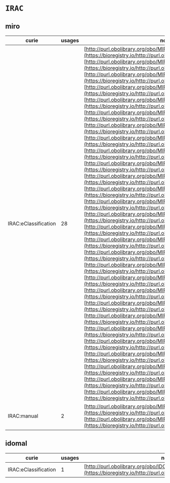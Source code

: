 # `IRAC`

## miro

| curie                |   usages | nodes                                                                                                                                                                                                                                                                                                                                                                                                                                                                                                                                                                                                                                                                                                                                                                                                                                                                                                                                                                                                                                                                                                                                                                                                                                                                                                                                                                                                                                                                                                                                                                                                                                                                                                                                                                                                                                                                                                                                                                                                                                                                                                                                                                                                                                                                                                                                                                                                                                                                                                                                                                                                                                                                                                                                                                                                                                                                                                                                                                                                                                                                                                                                                                                                                                                                                                                                                                                                      |
|----------------------|----------|------------------------------------------------------------------------------------------------------------------------------------------------------------------------------------------------------------------------------------------------------------------------------------------------------------------------------------------------------------------------------------------------------------------------------------------------------------------------------------------------------------------------------------------------------------------------------------------------------------------------------------------------------------------------------------------------------------------------------------------------------------------------------------------------------------------------------------------------------------------------------------------------------------------------------------------------------------------------------------------------------------------------------------------------------------------------------------------------------------------------------------------------------------------------------------------------------------------------------------------------------------------------------------------------------------------------------------------------------------------------------------------------------------------------------------------------------------------------------------------------------------------------------------------------------------------------------------------------------------------------------------------------------------------------------------------------------------------------------------------------------------------------------------------------------------------------------------------------------------------------------------------------------------------------------------------------------------------------------------------------------------------------------------------------------------------------------------------------------------------------------------------------------------------------------------------------------------------------------------------------------------------------------------------------------------------------------------------------------------------------------------------------------------------------------------------------------------------------------------------------------------------------------------------------------------------------------------------------------------------------------------------------------------------------------------------------------------------------------------------------------------------------------------------------------------------------------------------------------------------------------------------------------------------------------------------------------------------------------------------------------------------------------------------------------------------------------------------------------------------------------------------------------------------------------------------------------------------------------------------------------------------------------------------------------------------------------------------------------------------------------------------------------------|
| IRAC:eClassification |       28 | [http://purl.obolibrary.org/obo/MIRO:10000000](https://bioregistry.io/http://purl.obolibrary.org/obo/MIRO:10000000), [http://purl.obolibrary.org/obo/MIRO:10000001](https://bioregistry.io/http://purl.obolibrary.org/obo/MIRO:10000001), [http://purl.obolibrary.org/obo/MIRO:10000030](https://bioregistry.io/http://purl.obolibrary.org/obo/MIRO:10000030), [http://purl.obolibrary.org/obo/MIRO:10000100](https://bioregistry.io/http://purl.obolibrary.org/obo/MIRO:10000100), [http://purl.obolibrary.org/obo/MIRO:10000101](https://bioregistry.io/http://purl.obolibrary.org/obo/MIRO:10000101), [http://purl.obolibrary.org/obo/MIRO:10000111](https://bioregistry.io/http://purl.obolibrary.org/obo/MIRO:10000111), [http://purl.obolibrary.org/obo/MIRO:10000159](https://bioregistry.io/http://purl.obolibrary.org/obo/MIRO:10000159), [http://purl.obolibrary.org/obo/MIRO:10000174](https://bioregistry.io/http://purl.obolibrary.org/obo/MIRO:10000174), [http://purl.obolibrary.org/obo/MIRO:10000176](https://bioregistry.io/http://purl.obolibrary.org/obo/MIRO:10000176), [http://purl.obolibrary.org/obo/MIRO:10000181](https://bioregistry.io/http://purl.obolibrary.org/obo/MIRO:10000181), [http://purl.obolibrary.org/obo/MIRO:10000191](https://bioregistry.io/http://purl.obolibrary.org/obo/MIRO:10000191), [http://purl.obolibrary.org/obo/MIRO:10000199](https://bioregistry.io/http://purl.obolibrary.org/obo/MIRO:10000199), [http://purl.obolibrary.org/obo/MIRO:10000206](https://bioregistry.io/http://purl.obolibrary.org/obo/MIRO:10000206), [http://purl.obolibrary.org/obo/MIRO:10000213](https://bioregistry.io/http://purl.obolibrary.org/obo/MIRO:10000213), [http://purl.obolibrary.org/obo/MIRO:10000224](https://bioregistry.io/http://purl.obolibrary.org/obo/MIRO:10000224), [http://purl.obolibrary.org/obo/MIRO:10000236](https://bioregistry.io/http://purl.obolibrary.org/obo/MIRO:10000236), [http://purl.obolibrary.org/obo/MIRO:10000239](https://bioregistry.io/http://purl.obolibrary.org/obo/MIRO:10000239), [http://purl.obolibrary.org/obo/MIRO:10000240](https://bioregistry.io/http://purl.obolibrary.org/obo/MIRO:10000240), [http://purl.obolibrary.org/obo/MIRO:10000253](https://bioregistry.io/http://purl.obolibrary.org/obo/MIRO:10000253), [http://purl.obolibrary.org/obo/MIRO:10000265](https://bioregistry.io/http://purl.obolibrary.org/obo/MIRO:10000265), [http://purl.obolibrary.org/obo/MIRO:10000267](https://bioregistry.io/http://purl.obolibrary.org/obo/MIRO:10000267), [http://purl.obolibrary.org/obo/MIRO:10000274](https://bioregistry.io/http://purl.obolibrary.org/obo/MIRO:10000274), [http://purl.obolibrary.org/obo/MIRO:10000282](https://bioregistry.io/http://purl.obolibrary.org/obo/MIRO:10000282), [http://purl.obolibrary.org/obo/MIRO:10000284](https://bioregistry.io/http://purl.obolibrary.org/obo/MIRO:10000284), [http://purl.obolibrary.org/obo/MIRO:10000288](https://bioregistry.io/http://purl.obolibrary.org/obo/MIRO:10000288), [http://purl.obolibrary.org/obo/MIRO:10000295](https://bioregistry.io/http://purl.obolibrary.org/obo/MIRO:10000295), [http://purl.obolibrary.org/obo/MIRO:10000297](https://bioregistry.io/http://purl.obolibrary.org/obo/MIRO:10000297), [http://purl.obolibrary.org/obo/MIRO:10000306](https://bioregistry.io/http://purl.obolibrary.org/obo/MIRO:10000306) |
| IRAC:manual          |        2 | [http://purl.obolibrary.org/obo/MIRO:00000006](https://bioregistry.io/http://purl.obolibrary.org/obo/MIRO:00000006), [http://purl.obolibrary.org/obo/MIRO:00000028](https://bioregistry.io/http://purl.obolibrary.org/obo/MIRO:00000028)                                                                                                                                                                                                                                                                                                                                                                                                                                                                                                                                                                                                                                                                                                                                                                                                                                                                                                                                                                                                                                                                                                                                                                                                                                                                                                                                                                                                                                                                                                                                                                                                                                                                                                                                                                                                                                                                                                                                                                                                                                                                                                                                                                                                                                                                                                                                                                                                                                                                                                                                                                                                                                                                                                                                                                                                                                                                                                                                                                                                                                                                                                                                                                   |
## idomal

| curie                |   usages | nodes                                                                                                                 |
|----------------------|----------|-----------------------------------------------------------------------------------------------------------------------|
| IRAC:eClassification |        1 | [http://purl.obolibrary.org/obo/IDOMAL:0000930](https://bioregistry.io/http://purl.obolibrary.org/obo/IDOMAL:0000930) |
